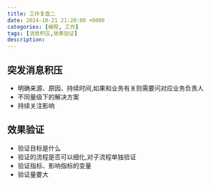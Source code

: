 ```yaml
---
title: 工作复盘二
date: 2024-10-21 21:28:00 +0800
categories: [编程, 工作]
tags: [消息积压,效果验证]     
description: 
---
```


## 突发消息积压
- 明确来源、原因、持续时间,如果和业务有关则需要问对应业务负责人
- 不同量级下的解决方案
- 持续关注影响

## 效果验证
- 验证目标是什么
- 验证的流程是否可以细化,对子流程单独验证
- 验证指标、影响指标的变量
- 验证量要大